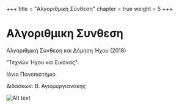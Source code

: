 +++
title = "Αλγοριθμική Σύνθεση"
chapter = true
weight = 5
+++


# Αλγοριθμικη Συνθεση 

Αλγοριθμική Σύνθεση και Δόμηση Ήχου (2018)

"Τεχνών Ήχου και Εικόνας"

Ιόνιο Πανεπιστήμιο

Διδάσκων: Β. Αγιομυργιανάκης

![Alt text][id]

[id]: https://img00.deviantart.net/ad9f/i/2018/030/a/2/substructivo_copy_by_basmur-dc1o257.png "Fragments"


